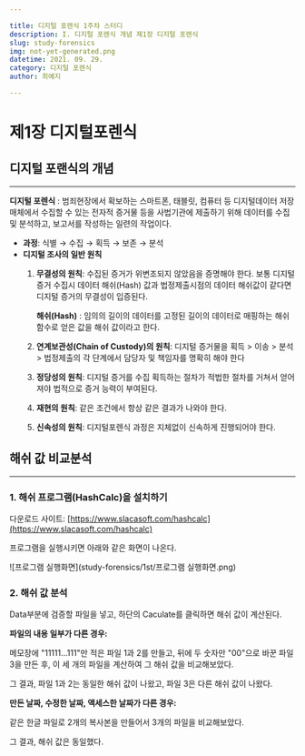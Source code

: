 ```yaml
---

title: 디지털 포렌식 1주차 스터디
description: I. 디지털 포렌식 개념 제1장 디지털 포렌식
slug: study-forensics
img: not-yet-generated.png
datetime: 2021. 09. 29.
category: 디지털 포렌식
author: 최예지

---
```


# 제1장 디지털포렌식


## 디지털 포랜식의 개념

---

**디지털 포렌식**
: 범죄현장에서 확보하는 스마트폰, 태블릿, 컴퓨터 등 디지털데이터 저장매체에서 수집할 수 있는 전자적 증거물 등을 사법기관에 제출하기 위해 데이터를 수집 및 분석하고, 보고서를 작성하는 일련의 작업이다.

- **과정**: 식별 → 수집 → 획득 → 보존 → 분석
- **디지털 조사의 일반 원칙**
    1. **무결성의 원칙**: 수집된 증거가 위변조되지 않았음을 증명해야 한다. 보통 디지털 증거 수집시 데이터 해쉬(Hash) 값과 법정제출시점의 데이터 해쉬값이 같다면 디지털 증거의 무결성이 입증된다.
        
        **해쉬(Hash)**
        : 임의의 길이의 데이터를 고정된 길이의 데이터로 매핑하는 해쉬 함수로 얻은 값을 해쉬 값이라고 한다.
        
    2. **연계보관성(Chain of Custody)의 원칙**: 디지털 증거물을 획득 > 이송 > 분석 > 법정제출의 각 단계에서 담당자 및 책임자를 명확히 해야 한다
    3. **정당성의 원칙**: 디지털 증거를 수집 획득하는 절차가 적법한 절차를 거쳐서 얻어져야 법적으로 증거 능력이 부여된다.
    4. **재현의 원칙**: 같은 조건에서 항상 같은 결과가 나와야 한다.
    5. **신속성의 원칙**: 디지털포렌식 과정은 지체없이 신속하게 진행되어야 한다.

## 해쉬 값 비교분석

---

### 1. 해쉬 프로그램(HashCalc)을 설치하기

다운로드 사이트: [https://www.slacasoft.com/hashcalc](https://www.slacasoft.com/hashcalc) 

프로그램을 실행시키면 아래와 같은 화면이 나온다. 

![프로그램 실행화면](study-forensics/1st/프로그램 실행화면.png)

### 2. 해쉬 값 분석

Data부분에 검증할 파일을 넣고, 하단의 Caculate를 클릭하면 해쉬 값이 계산된다.

**파일의 내용 일부가 다른 경우:**

메모장에 "11111...111"만 적은 파일 1과 2를 만들고, 뒤에 두 숫자만 "00"으로 바꾼 파일 3을 만든 후, 이 세 개의 파일을 계산하여 그 해쉬 값을 비교해보았다.

그 결과, 파일 1과 2는 동일한 해쉬 값이 나왔고, 파일 3은 다른 해쉬 값이 나왔다.

**만든 날짜, 수정한 날짜, 액세스한 날짜가 다른 경우:**

같은 한글 파일로 2개의 복사본을 만들어서 3개의 파일을 비교해보았다.

그 결과, 해쉬 값은 동일했다.
